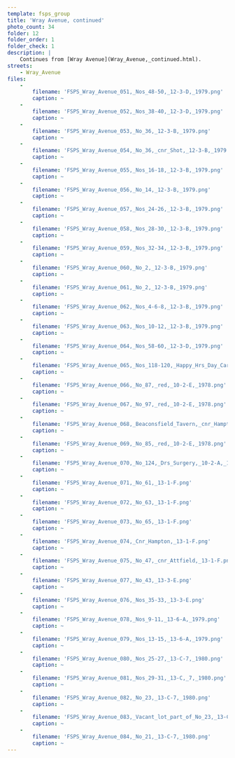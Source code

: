 ```yaml
---
template: fsps_group
title: 'Wray Avenue, continued'
photo_count: 34
folder: 12
folder_order: 1
folder_check: 1
description: |
    Continues from [Wray Avenue](Wray_Avenue,_continued.html).
streets:
    - Wray_Avenue
files:
    -
        filename: 'FSPS_Wray_Avenue_051,_Nos_48-50,_12-3-D,_1979.png'
        caption: ~
    -
        filename: 'FSPS_Wray_Avenue_052,_Nos_38-40,_12-3-D,_1979.png'
        caption: ~
    -
        filename: 'FSPS_Wray_Avenue_053,_No_36,_12-3-B,_1979.png'
        caption: ~
    -
        filename: 'FSPS_Wray_Avenue_054,_No_36,_cnr_Shot,_12-3-B,_1979.png'
        caption: ~
    -
        filename: 'FSPS_Wray_Avenue_055,_Nos_16-18,_12-3-B,_1979.png'
        caption: ~
    -
        filename: 'FSPS_Wray_Avenue_056,_No_14,_12-3-B,_1979.png'
        caption: ~
    -
        filename: 'FSPS_Wray_Avenue_057,_Nos_24-26,_12-3-B,_1979.png'
        caption: ~
    -
        filename: 'FSPS_Wray_Avenue_058,_Nos_28-30,_12-3-B,_1979.png'
        caption: ~
    -
        filename: 'FSPS_Wray_Avenue_059,_Nos_32-34,_12-3-B,_1979.png'
        caption: ~
    -
        filename: 'FSPS_Wray_Avenue_060,_No_2,_12-3-B,_1979.png'
        caption: ~
    -
        filename: 'FSPS_Wray_Avenue_061,_No_2,_12-3-B,_1979.png'
        caption: ~
    -
        filename: 'FSPS_Wray_Avenue_062,_Nos_4-6-8,_12-3-B,_1979.png'
        caption: ~
    -
        filename: 'FSPS_Wray_Avenue_063,_Nos_10-12,_12-3-B,_1979.png'
        caption: ~
    -
        filename: 'FSPS_Wray_Avenue_064,_Nos_58-60,_12-3-D,_1979.png'
        caption: ~
    -
        filename: 'FSPS_Wray_Avenue_065,_Nos_118-120,_Happy_Hrs_Day_Care_Centre,_10-2-A,_1978.png'
        caption: ~
    -
        filename: 'FSPS_Wray_Avenue_066,_No_87,_red,_10-2-E,_1978.png'
        caption: ~
    -
        filename: 'FSPS_Wray_Avenue_067,_No_97,_red,_10-2-E,_1978.png'
        caption: ~
    -
        filename: 'FSPS_Wray_Avenue_068,_Beaconsfield_Tavern,_cnr_Hampton_Rd,_10-2-E,_1978.png'
        caption: ~
    -
        filename: 'FSPS_Wray_Avenue_069,_No_85,_red,_10-2-E,_1978.png'
        caption: ~
    -
        filename: 'FSPS_Wray_Avenue_070,_No_124,_Drs_Surgery,_10-2-A,_1978.png'
        caption: ~
    -
        filename: 'FSPS_Wray_Avenue_071,_No_61,_13-1-F.png'
        caption: ~
    -
        filename: 'FSPS_Wray_Avenue_072,_No_63,_13-1-F.png'
        caption: ~
    -
        filename: 'FSPS_Wray_Avenue_073,_No_65,_13-1-F.png'
        caption: ~
    -
        filename: 'FSPS_Wray_Avenue_074,_Cnr_Hampton,_13-1-F.png'
        caption: ~
    -
        filename: 'FSPS_Wray_Avenue_075,_No_47,_cnr_Attfield,_13-1-F.png'
        caption: ~
    -
        filename: 'FSPS_Wray_Avenue_077,_No_43,_13-3-E.png'
        caption: ~
    -
        filename: 'FSPS_Wray_Avenue_076,_Nos_35-33,_13-3-E.png'
        caption: ~
    -
        filename: 'FSPS_Wray_Avenue_078,_Nos_9-11,_13-6-A,_1979.png'
        caption: ~
    -
        filename: 'FSPS_Wray_Avenue_079,_Nos_13-15,_13-6-A,_1979.png'
        caption: ~
    -
        filename: 'FSPS_Wray_Avenue_080,_Nos_25-27,_13-C-7,_1980.png'
        caption: ~
    -
        filename: 'FSPS_Wray_Avenue_081,_Nos_29-31,_13-C,_7,_1980.png'
        caption: ~
    -
        filename: 'FSPS_Wray_Avenue_082,_No_23,_13-C-7,_1980.png'
        caption: ~
    -
        filename: 'FSPS_Wray_Avenue_083,_Vacant_lot_part_of_No_23,_13-C-7,_1980.png'
        caption: ~
    -
        filename: 'FSPS_Wray_Avenue_084,_No_21,_13-C-7,_1980.png'
        caption: ~
---
```

